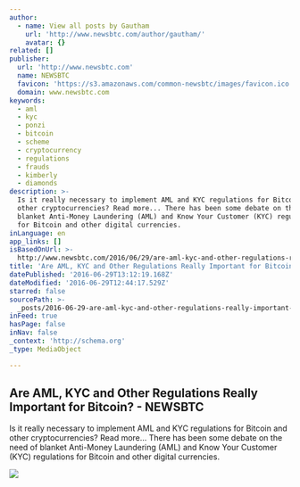 ```yaml
---
author:
  - name: View all posts by Gautham
    url: 'http://www.newsbtc.com/author/gautham/'
    avatar: {}
related: []
publisher:
  url: 'http://www.newsbtc.com'
  name: NEWSBTC
  favicon: 'https://s3.amazonaws.com/common-newsbtc/images/favicon.ico'
  domain: www.newsbtc.com
keywords:
  - aml
  - kyc
  - ponzi
  - bitcoin
  - scheme
  - cryptocurrency
  - regulations
  - frauds
  - kimberly
  - diamonds
description: >-
  Is it really necessary to implement AML and KYC regulations for Bitcoin and
  other cryptocurrencies? Read more... There has been some debate on the need of
  blanket Anti-Money Laundering (AML) and Know Your Customer (KYC) regulations
  for Bitcoin and other digital currencies.
inLanguage: en
app_links: []
isBasedOnUrl: >-
  http://www.newsbtc.com/2016/06/29/are-aml-kyc-and-other-regulations-really-important-for-bitcoin/
title: 'Are AML, KYC and Other Regulations Really Important for Bitcoin? - NEWSBTC'
datePublished: '2016-06-29T13:12:19.168Z'
dateModified: '2016-06-29T12:44:17.529Z'
starred: false
sourcePath: >-
  _posts/2016-06-29-are-aml-kyc-and-other-regulations-really-important-for-bitc.md
inFeed: true
hasPage: false
inNav: false
_context: 'http://schema.org'
_type: MediaObject

---
```

<article style=""><h1>Are AML, KYC and Other Regulations Really Important for Bitcoin? - NEWSBTC</h1><p>Is it really necessary to implement AML and KYC regulations for Bitcoin and other cryptocurrencies? Read more... There has been some debate on the need of blanket Anti-Money Laundering (AML) and Know Your Customer (KYC) regulations for Bitcoin and other digital currencies.</p><img src="http://s3.amazonaws.com/main-newsbtc-images/2016/06/29125103/regulations.png" /></article>